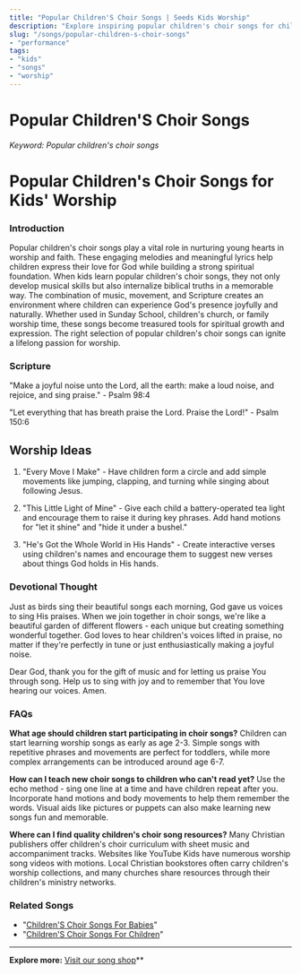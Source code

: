 ```yaml
---
title: "Popular Children'S Choir Songs | Seeds Kids Worship"
description: "Explore inspiring popular children's choir songs for children's worship and faith development. Biblical music resources for families and ministry."
slug: "/songs/popular-children-s-choir-songs"
- "performance"
tags:
- "kids"
- "songs"
- "worship"
---
```


# Popular Children'S Choir Songs

_Keyword: Popular children's choir songs_

# Popular Children's Choir Songs for Kids' Worship

### Introduction
Popular children's choir songs play a vital role in nurturing young hearts in worship and faith. These engaging melodies and meaningful lyrics help children express their love for God while building a strong spiritual foundation. When kids learn popular children's choir songs, they not only develop musical skills but also internalize biblical truths in a memorable way. The combination of music, movement, and Scripture creates an environment where children can experience God's presence joyfully and naturally. Whether used in Sunday School, children's church, or family worship time, these songs become treasured tools for spiritual growth and expression. The right selection of popular children's choir songs can ignite a lifelong passion for worship.

### Scripture
"Make a joyful noise unto the Lord, all the earth: make a loud noise, and rejoice, and sing praise." - Psalm 98:4

"Let everything that has breath praise the Lord. Praise the Lord!" - Psalm 150:6

## Worship Ideas
1. "Every Move I Make" - Have children form a circle and add simple movements like jumping, clapping, and turning while singing about following Jesus.

2. "This Little Light of Mine" - Give each child a battery-operated tea light and encourage them to raise it during key phrases. Add hand motions for "let it shine" and "hide it under a bushel."

3. "He's Got the Whole World in His Hands" - Create interactive verses using children's names and encourage them to suggest new verses about things God holds in His hands.

### Devotional Thought
Just as birds sing their beautiful songs each morning, God gave us voices to sing His praises. When we join together in choir songs, we're like a beautiful garden of different flowers - each unique but creating something wonderful together. God loves to hear children's voices lifted in praise, no matter if they're perfectly in tune or just enthusiastically making a joyful noise.

Dear God, thank you for the gift of music and for letting us praise You through song. Help us to sing with joy and to remember that You love hearing our voices. Amen.

### FAQs

**What age should children start participating in choir songs?**
Children can start learning worship songs as early as age 2-3. Simple songs with repetitive phrases and movements are perfect for toddlers, while more complex arrangements can be introduced around age 6-7.

**How can I teach new choir songs to children who can't read yet?**
Use the echo method - sing one line at a time and have children repeat after you. Incorporate hand motions and body movements to help them remember the words. Visual aids like pictures or puppets can also make learning new songs fun and memorable.

**Where can I find quality children's choir song resources?**
Many Christian publishers offer children's choir curriculum with sheet music and accompaniment tracks. Websites like YouTube Kids have numerous worship song videos with motions. Local Christian bookstores often carry children's worship collections, and many churches share resources through their children's ministry networks.

### Related Songs

- "[Children'S Choir Songs For Babies](/songs/children-s-choir-songs-for-babies/)"
- "[Children'S Choir Songs For Children](/songs/children-s-choir-songs-for-children/)"

---

**Explore more:** [Visit our song shop](https://seedskidsworship.com/shop)**

<!-- Schema Markup -->
<script type="application/ld+json">
{
  "@context": "https://schema.org",
  "@type": "MusicRecording",
  "name": "Popular Children'S Choir Songs",
  "byArtist": {
    "@type": "MusicGroup",
    "name": "Seeds Kids Worship"
  },
  "isFamilyFriendly": true,
  "url": "https://seedskidsworship.com/songs/popular-children-s-choir-songs/"
}
</script>